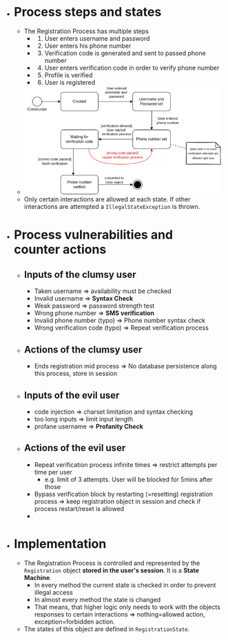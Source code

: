 - # Process steps and states
	- The Registration Process has multiple steps
		- 1) User enters username and password
		- 2) User enters his phone number
		- 3) Verification code is generated and sent to passed phone number
		- 4) User enters verification code in order to verify phone number
		- 5) Profile is verified
		- 6) User is registered
	- ![Connect-me-registration-states.drawio.png](../assets/Connect-me-registration-states.drawio_1649025360406_0.png)
	- Only certain interactions are allowed at each state. If other interactions are attempted a `IllegalStateException` is thrown.
- # Process vulnerabilities and counter actions
	- ## Inputs of the clumsy user
		- Taken username => availability must be checked
		- Invalid username => **Syntax Check**
		- Weak password => password strength test
		- Wrong phone number => **SMS verification**
		- Invalid phone number (typo) => Phone number syntax check
		- Wrong verification code (typo) => Repeat verification process
	- ## Actions of the clumsy user
		- Ends registration mid process => No database persistence along this process, store in session
	- ## Inputs of the evil user
		- code injection => charset limitation and syntax checking
		- too long inputs => limit input length
		- profane username => **Profanity Check**
	- ## Actions of the evil user
		- Repeat verification process infinite times => restrict attempts per time per user
			- e.g. limit of 3 attempts. User will be blocked for 5mins after those
		- Bypass verification block by restarting (=resetting) registration process => keep registration object in session and check if process restart/reset is allowed
		-
- # Implementation
	- The Registration Process is controlled and represented by the `Registration` object **stored in the user's session**. It is a **State Machine**.
		- In every method the current state is checked in order to prevent illegal access
		- In almost every method the state is changed
		- That means, that higher logic only needs to work with the objects responses to certain interactions => nothing=allowed action, exception=forbidden action.
	- The states of this object are defined in `RegistrationState`.